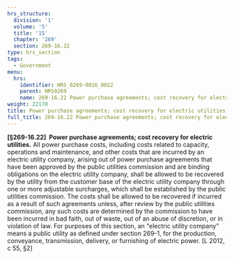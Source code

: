 ```yaml
---
hrs_structure:
  division: '1'
  volume: '5'
  title: '15'
  chapter: '269'
  section: 269-16.22
type: hrs_section
tags:
  - Government
menu:
  hrs:
    identifier: HRS_0269-0016_0022
    parent: HRS0269
    name: 269-16.22 Power purchase agreements; cost recovery for electric utilities
weight: 22170
title: Power purchase agreements; cost recovery for electric utilities
full_title: 269-16.22 Power purchase agreements; cost recovery for electric utilities
---
```

**[§269-16.22]  Power purchase agreements; cost recovery for electric utilities.** All power purchase costs, including costs related to capacity, operations and maintenance, and other costs that are incurred by an electric utility company, arising out of power purchase agreements that have been approved by the public utilities commission and are binding obligations on the electric utility company, shall be allowed to be recovered by the utility from the customer base of the electric utility company through one or more adjustable surcharges, which shall be established by the public utilities commission. The costs shall be allowed to be recovered if incurred as a result of such agreements unless, after review by the public utilities commission, any such costs are determined by the commission to have been incurred in bad faith, out of waste, out of an abuse of discretion, or in violation of law. For purposes of this section, an "electric utility company" means a public utility as defined under section 269-1, for the production, conveyance, transmission, delivery, or furnishing of electric power. [L 2012, c 55, §2]